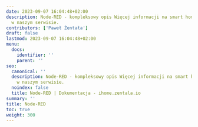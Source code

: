 ```yaml
---
date: 2023-09-07 16:04:48+02:00
description: Node-RED - kompleksowy opis Więcej informacji na smart home znajdziesz
  w naszym serwisie.
contributors: ['Paweł Żentała']
draft: false
lastmod: 2023-09-07 16:04:48+02:00
menu:
  docs:
    identifier: ''
    parent: ''
seo:
  canonical: ''
  description: Node-RED - kompleksowy opis Więcej informacji na smart home znajdziesz
    w naszym serwisie.
  noindex: false
  title: Node-RED | Dokumentacja - ihome.zentala.io
summary: ''
title: Node-RED
toc: true
weight: 300
---
```




